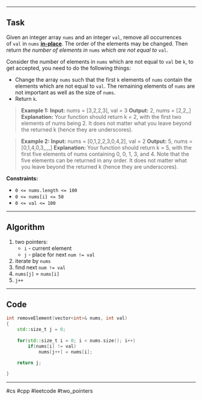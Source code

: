 ___
## Task

Given an integer array `nums` and an integer `val`, remove all occurrences of `val` in `nums` [**in-place**](https://en.wikipedia.org/wiki/In-place_algorithm). The order of the elements may be changed. Then return _the number of elements in_ `nums` _which are not equal to_ `val`.

Consider the number of elements in `nums` which are not equal to `val` be `k`, to get accepted, you need to do the following things:

- Change the array `nums` such that the first `k` elements of `nums` contain the elements which are not equal to `val`. The remaining elements of `nums` are not important as well as the size of `nums`.
- Return `k`.

> **Example 1:**
> **Input:** nums = [3,2,2,3], val = 3
> **Output:** 2, nums = [2,2,_,_]
> **Explanation:** Your function should return k = 2, with the first two elements of nums being 2.
> It does not matter what you leave beyond the returned k (hence they are underscores).

> **Example 2:**
> **Input:** nums = [0,1,2,2,3,0,4,2], val = 2
> **Output:** 5, nums = [0,1,4,0,3,_,_,_]
> **Explanation:** Your function should return k = 5, with the first five elements of nums containing 0, 0, 1, 3, and 4.
> Note that the five elements can be returned in any order.
> It does not matter what you leave beyond the returned k (hence they are underscores).

**Constraints:**

- `0 <= nums.length <= 100`
- `0 <= nums[i] <= 50`
- `0 <= val <= 100`
___
## Algorithm

1. two pointers: 
	- `i` - current element
	- `j` - place for next `num != val`
2. iterate by `nums`
3. find  next `num != val`
4. `nums[j]` = `nums[i]`
5. `j++`
___
## Code

```cpp
int removeElement(vector<int>& nums, int val) 
{
	std::size_t j = 0;
	
	for(std::size_t i = 0; i < nums.size(); i++)
		if(nums[i] != val)
			nums[j++] = nums[i];
	
	return j;

}
```

___
#cs #cpp #leetcode #two_pointers 